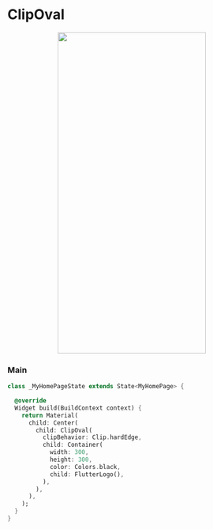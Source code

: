 # ClipOval
<p align="center">
<img src="https://docs.google.com/uc?id=193THXFpbhooN58o4XVHbdbzaNvnVLotd" height="649" width="300">
</p>

### Main
```dart
class _MyHomePageState extends State<MyHomePage> {

  @override
  Widget build(BuildContext context) {
    return Material(
      child: Center(
        child: ClipOval(
          clipBehavior: Clip.hardEdge,
          child: Container(
            width: 300,
            height: 300,
            color: Colors.black,
            child: FlutterLogo(),
          ),
        ),
      ),
    );
  }
}
```
